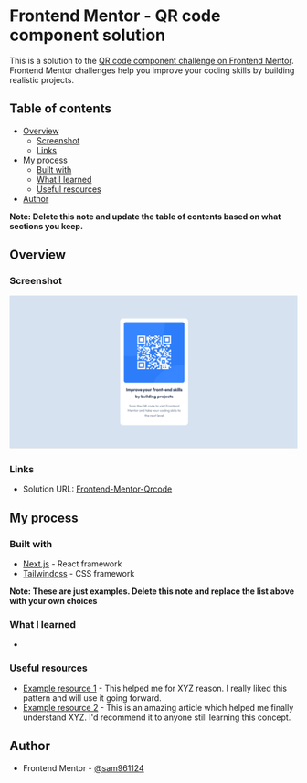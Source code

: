 # Frontend Mentor - QR code component solution

This is a solution to the [QR code component challenge on Frontend Mentor](https://www.frontendmentor.io/challenges/qr-code-component-iux_sIO_H). Frontend Mentor challenges help you improve your coding skills by building realistic projects. 

## Table of contents

- [Overview](#overview)
  - [Screenshot](#screenshot)
  - [Links](#links)
- [My process](#my-process)
  - [Built with](#built-with)
  - [What I learned](#what-i-learned)
  - [Useful resources](#useful-resources)
- [Author](#author)

**Note: Delete this note and update the table of contents based on what sections you keep.**

## Overview

### Screenshot

![](public/screenshot.png)

### Links

- Solution URL: [Frontend-Mentor-Qrcode](https://sam961124.github.io/frontend-mentor-qrcode/)

## My process

### Built with

- [Next.js](https://nextjs.org/) - React framework
- [Tailwindcss](https://tailwindcss.com/) - CSS framework

**Note: These are just examples. Delete this note and replace the list above with your own choices**

### What I learned

- 

### Useful resources

- [Example resource 1](https://www.example.com) - This helped me for XYZ reason. I really liked this pattern and will use it going forward.
- [Example resource 2](https://www.example.com) - This is an amazing article which helped me finally understand XYZ. I'd recommend it to anyone still learning this concept.


## Author

- Frontend Mentor - [@sam961124](https://www.frontendmentor.io/profile/sam961124)

